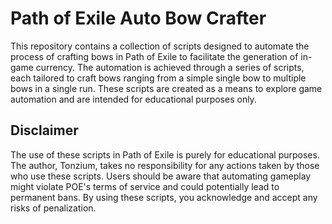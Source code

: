 # Path of Exile Auto Bow Crafter
This repository contains a collection of scripts designed to automate the process of crafting bows in Path of Exile to facilitate the generation of in-game currency.
The automation is achieved through a series of scripts, each tailored to craft bows ranging from a simple single bow to multiple bows in a single run.
These scripts are created as a means to explore game automation and are intended for educational purposes only.

## Disclaimer
The use of these scripts in Path of Exile is purely for educational purposes. The author, Tonzium,
takes no responsibility for any actions taken by those who use these scripts. Users should be aware that automating gameplay might violate POE's terms of service
and could potentially lead to permanent bans. By using these scripts, you acknowledge and accept any risks of penalization.
